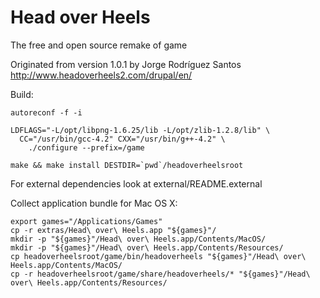 # Head over Heels

The free and open source remake of game

Originated from version 1.0.1 by Jorge Rodríguez Santos http://www.headoverheels2.com/drupal/en/

Build:

    autoreconf -f -i

    LDFLAGS="-L/opt/libpng-1.6.25/lib -L/opt/zlib-1.2.8/lib" \
      CC="/usr/bin/gcc-4.2" CXX="/usr/bin/g++-4.2" \
        ./configure --prefix=/game

    make && make install DESTDIR=`pwd`/headoverheelsroot

For external dependencies look at external/README.external

Collect application bundle for Mac OS X:

    export games="/Applications/Games"
    cp -r extras/Head\ over\ Heels.app "${games}"/
    mkdir -p "${games}"/Head\ over\ Heels.app/Contents/MacOS/
    mkdir -p "${games}"/Head\ over\ Heels.app/Contents/Resources/
    cp headoverheelsroot/game/bin/headoverheels "${games}"/Head\ over\ Heels.app/Contents/MacOS/
    cp -r headoverheelsroot/game/share/headoverheels/* "${games}"/Head\ over\ Heels.app/Contents/Resources/
